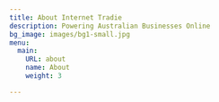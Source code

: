 ```yaml
---
title: About Internet Tradie
description: Powering Australian Businesses Online
bg_image: images/bg1-small.jpg
menu:
  main:
    URL: about
    name: About
    weight: 3

---
```

